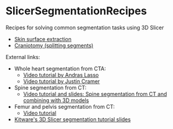 # SlicerSegmentationRecipes
Recipes for solving common segmentation tasks using 3D Slicer

- [Skin surface extraction](SkinSurface/README.md)
- [Craniotomy (splitting segments)](Craniotomy/README.md)

External links:
- Whole heart segmentation from CTA:
  - [Video tutorial by Andras Lasso](https://youtu.be/BJoIexIvtGo)
  - [Video tutorial by Justin Cramer](https://youtu.be/55cqpl8_b8c)
- Spine segmentation from CT:
  - [Video tutorial and slides: Spine segmentation from CT and combining with 3D models](https://www.slicer.org/wiki/Documentation/Nightly/Training#Slicer4_Image_Segmentation)
- Femur and pelvis segmentation from CT:
  - [Video tutorial](https://www.slicer.org/wiki/Documentation/Nightly/Training#Slicer4_Image_Segmentation)
- [Kitware's 3D Slicer segmentation tutorial slides](https://data.kitware.com/#item/5b0f9a308d777f15ebe1fc26)
